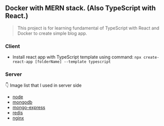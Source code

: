 ## Docker with MERN stack. (Also TypeScript with React.)

> This project is for learning fundamental of TypeScript with React and Docker to create simple blog app.

### Client
- Install react app with TypeScript template using command: ```npx create-react-app [folderName] --template typescript```
### Server
:point_down: Image list that I used in server side
- [node](https://hub.docker.com/_/node)
- [mongodb](https://hub.docker.com/_/mongo)
- [mongo-express](https://hub.docker.com/_/mongo-express)
- [redis](https://hub.docker.com/_/redis)
- [nginx](https://hub.docker.com/_/nginx)
